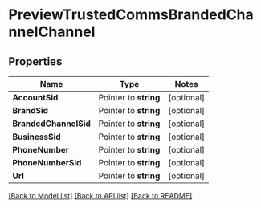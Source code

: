 # PreviewTrustedCommsBrandedChannelChannel

## Properties
Name | Type | Notes
------------ | ------------- | -------------
**AccountSid** | Pointer to **string** | [optional] 
**BrandSid** | Pointer to **string** | [optional] 
**BrandedChannelSid** | Pointer to **string** | [optional] 
**BusinessSid** | Pointer to **string** | [optional] 
**PhoneNumber** | Pointer to **string** | [optional] 
**PhoneNumberSid** | Pointer to **string** | [optional] 
**Url** | Pointer to **string** | [optional] 

[[Back to Model list]](../README.md#documentation-for-models) [[Back to API list]](../README.md#documentation-for-api-endpoints) [[Back to README]](../README.md)


